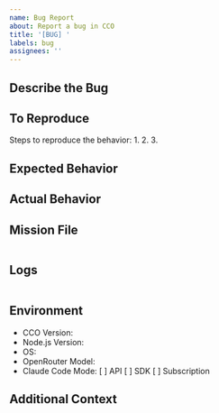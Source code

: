 ```yaml
---
name: Bug Report
about: Report a bug in CCO
title: '[BUG] '
labels: bug
assignees: ''
---
```


## Describe the Bug
<!-- A clear and concise description of what the bug is -->

## To Reproduce
Steps to reproduce the behavior:
1. 
2. 
3. 

## Expected Behavior
<!-- What you expected to happen -->

## Actual Behavior
<!-- What actually happened -->

## Mission File
<!-- If applicable, provide your mission.yaml -->
```yaml

```

## Logs
<!-- Include relevant log output -->
```

```

## Environment
- CCO Version: 
- Node.js Version: 
- OS: 
- OpenRouter Model: 
- Claude Code Mode: [ ] API [ ] SDK [ ] Subscription

## Additional Context
<!-- Add any other context about the problem here -->